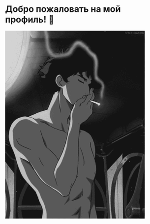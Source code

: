 # Добро пожаловать на мой профиль! 👋

<img src="1Eww.gif" alt="Анимированные обои" style="width:90%; height:auto;">
